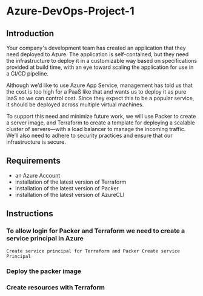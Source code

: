 # Azure-DevOps-Project-1

## Introduction

Your company's development team has created an application that they need deployed to Azure. The application is self-contained, but they need the infrastructure to deploy it in a customizable way based on specifications provided at build time, with an eye toward scaling the application for use in a CI/CD pipeline.

Although we’d like to use Azure App Service, management has told us that the cost is too high for a PaaS like that and wants us to deploy it as pure IaaS so we can control cost. Since they expect this to be a popular service, it should be deployed across multiple virtual machines.

To support this need and minimize future work, we will use Packer to create a server image, and Terraform to create a template for deploying a scalable cluster of servers—with a load balancer to manage the incoming traffic. We’ll also need to adhere to security practices and ensure that our infrastructure is secure.

## Requirements
- an Azure Account
- installation of the latest version of Terraform
- installation of the latest version of Packer
- installation of the latest version of AzureCLI

## Instructions

### To allow login for Packer and Terraform we need to create a service principal in Azure
    Create service principal for Terraform and Packer Create service Principal

### Deploy the packer image

### Create resources with Terraform
